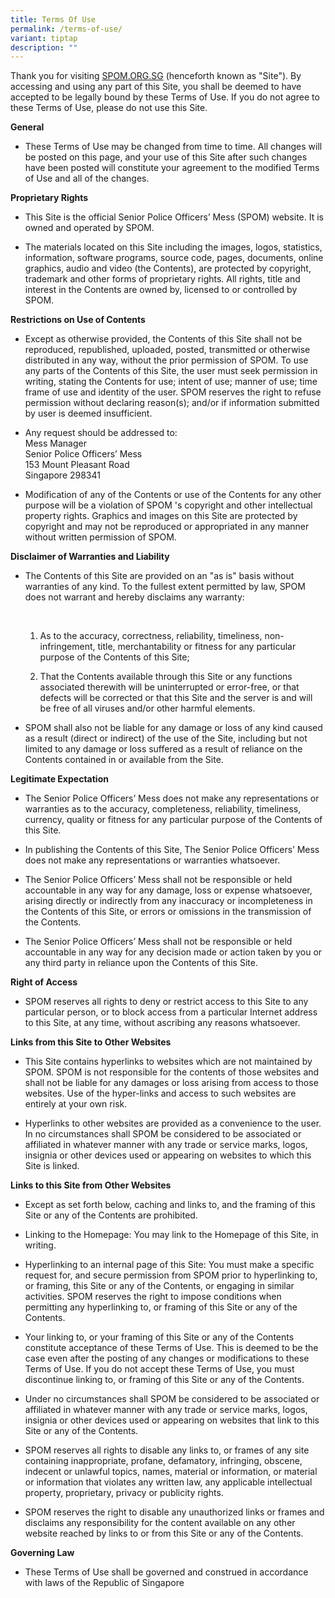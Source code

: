 ```yaml
---
title: Terms Of Use
permalink: /terms-of-use/
variant: tiptap
description: ""
---
```

<p>Thank you for visiting <a href="http://SPOM.ORG.SG" rel="noopener noreferrer nofollow" target="_blank">SPOM.ORG.SG</a> (henceforth known as "Site").
By accessing and using any part of this Site, you shall be deemed to have
accepted to be legally bound by these Terms of Use. If you do not agree
to these Terms of Use, please do not use this Site.</p>
<p><strong>General</strong>
</p>
<ul data-tight="true" class="tight">
<li>
<p>These Terms of Use may be changed from time to time. All changes will
be posted on this page, and your use of this Site after such changes have
been posted will constitute your agreement to the modified Terms of Use
and all of the changes.</p>
<p></p>
</li>
</ul>
<p><strong>Proprietary Rights</strong>
</p>
<ul data-tight="true" class="tight">
<li>
<p>This Site is the official Senior Police Officers’ Mess (SPOM) website.
It is owned and operated by SPOM.
<br>
</p>
</li>
<li>
<p>The materials located on this Site including the images, logos, statistics,
information, software programs, source code, pages, documents, online graphics,
audio and video (the Contents), are protected by copyright, trademark and
other forms of proprietary rights. All rights, title and interest in the
Contents are owned by, licensed to or controlled by SPOM.</p>
<p></p>
</li>
</ul>
<p><strong>Restrictions on Use of Contents</strong>
</p>
<ul data-tight="true" class="tight">
<li>
<p>Except as otherwise provided, the Contents of this Site shall not be reproduced,
republished, uploaded, posted, transmitted or otherwise distributed in
any way, without the prior permission of SPOM. To use any parts of the
Contents of this Site, the user must seek permission in writing, stating
the Contents for use; intent of use; manner of use; time frame of use and
identity of the user. SPOM reserves the right to refuse permission without
declaring reason(s); and/or if information submitted by user is deemed
insufficient.</p>
<p></p>
</li>
<li>
<p>Any request should be addressed to:
<br>Mess Manager
<br>Senior Police Officers’ Mess
<br>153 Mount Pleasant Road
<br>Singapore 298341</p>
<p></p>
</li>
<li>
<p>Modification of any of the Contents or use of the Contents for any other
purpose will be a violation of SPOM 's copyright and other intellectual
property rights. Graphics and images on this Site are protected by copyright
and may not be reproduced or appropriated in any manner without written
permission of SPOM.</p>
<p></p>
</li>
</ul>
<p><strong>Disclaimer of Warranties and Liability</strong>
</p>
<ul data-tight="true" class="tight">
<li>
<p>The Contents of this Site are provided on an "as is" basis without warranties
of any kind. To the fullest extent permitted by law, SPOM does not warrant
and hereby disclaims any warranty:</p>
<p>&nbsp;</p>
<ol data-tight="true" class="tight">
<li>
<p>As to the accuracy, correctness, reliability, timeliness, non-infringement,
title, merchantability or fitness for any particular purpose of the Contents
of this Site;
<br>
</p>
</li>
<li>
<p>That the Contents available through this Site or any functions associated
therewith will be uninterrupted or error-free, or that defects will be
corrected or that this Site and the server is and will be free of all viruses
and/or other harmful elements.</p>
</li>
</ol>
</li>
</ul>
<ul data-tight="true" class="tight">
<li>
<p>SPOM shall also not be liable for any damage or loss of any kind caused
as a result (direct or indirect) of the use of the Site, including but
not limited to any damage or loss suffered as a result of reliance on the
Contents contained in or available from the Site.</p>
<p></p>
</li>
</ul>
<p><strong>Legitimate Expectation</strong>
</p>
<ul data-tight="true" class="tight">
<li>
<p>The Senior Police Officers’ Mess does not make any representations or
warranties as to the accuracy, completeness, reliability, timeliness, currency,
quality or fitness for any particular purpose of the Contents of this Site.
<br>
</p>
</li>
<li>
<p>In publishing the Contents of this Site, The Senior Police Officers’ Mess
does not make any representations or warranties whatsoever.
<br>
</p>
</li>
<li>
<p>The Senior Police Officers’ Mess shall not be responsible or held accountable
in any way for any damage, loss or expense whatsoever, arising directly
or indirectly from any inaccuracy or incompleteness in the Contents of
this Site, or errors or omissions in the transmission of the Contents.
<br>
</p>
</li>
<li>
<p>The Senior Police Officers’ Mess shall not be responsible or held accountable
in any way for any decision made or action taken by you or any third party
in reliance upon the Contents of this Site.</p>
<p></p>
</li>
</ul>
<p><strong>Right of Access</strong>
</p>
<ul data-tight="true" class="tight">
<li>
<p>SPOM reserves all rights to deny or restrict access to this Site to any
particular person, or to block access from a particular Internet address
to this Site, at any time, without ascribing any reasons whatsoever.</p>
<p></p>
</li>
</ul>
<p><strong>Links from this Site to Other Websites</strong>
</p>
<ul data-tight="true" class="tight">
<li>
<p>This Site contains hyperlinks to websites which are not maintained by
SPOM. SPOM is not responsible for the contents of those websites and shall
not be liable for any damages or loss arising from access to those websites.
Use of the hyper-links and access to such websites are entirely at your
own risk.
<br>
</p>
</li>
<li>
<p>Hyperlinks to other websites are provided as a convenience to the user.
In no circumstances shall SPOM be considered to be associated or affiliated
in whatever manner with any trade or service marks, logos, insignia or
other devices used or appearing on websites to which this Site is linked.</p>
<p></p>
</li>
</ul>
<p><strong>Links to this Site from Other Websites</strong>
</p>
<ul data-tight="true" class="tight">
<li>
<p>Except as set forth below, caching and links to, and the framing of this
Site or any of the Contents are prohibited.
<br>
</p>
</li>
<li>
<p>Linking to the Homepage: You may link to the Homepage of this Site, in
writing.
<br>
</p>
</li>
<li>
<p>Hyperlinking to an internal page of this Site: You must make a specific
request for, and secure permission from SPOM prior to hyperlinking to,
or framing, this Site or any of the Contents, or engaging in similar activities.
SPOM reserves the right to impose conditions when permitting any hyperlinking
to, or framing of this Site or any of the Contents.
<br>
</p>
</li>
<li>
<p>Your linking to, or your framing of this Site or any of the Contents constitute
acceptance of these Terms of Use. This is deemed to be the case even after
the posting of any changes or modifications to these Terms of Use. If you
do not accept these Terms of Use, you must discontinue linking to, or framing
of this Site or any of the Contents.
<br>
</p>
</li>
<li>
<p>Under no circumstances shall SPOM be considered to be associated or affiliated
in whatever manner with any trade or service marks, logos, insignia or
other devices used or appearing on websites that link to this Site or any
of the Contents.
<br>
</p>
</li>
<li>
<p>SPOM reserves all rights to disable any links to, or frames of any site
containing inappropriate, profane, defamatory, infringing, obscene, indecent
or unlawful topics, names, material or information, or material or information
that violates any written law, any applicable intellectual property, proprietary,
privacy or publicity rights.
<br>
</p>
</li>
<li>
<p>SPOM reserves the right to disable any unauthorized links or frames and
disclaims any responsibility for the content available on any other website
reached by links to or from this Site or any of the Contents.</p>
<p></p>
</li>
</ul>
<p><strong>Governing Law</strong>
</p>
<ul data-tight="true" class="tight">
<li>
<p>These Terms of Use shall be governed and construed in accordance with
laws of the Republic of Singapore&nbsp;</p>
</li>
</ul>
<p>&nbsp;</p>